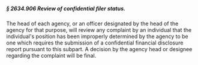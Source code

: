 ##### § 2634.906 Review of confidential filer status. #####

The head of each agency, or an officer designated by the head of the agency for that purpose, will review any complaint by an individual that the individual's position has been improperly determined by the agency to be one which requires the submission of a confidential financial disclosure report pursuant to this subpart. A decision by the agency head or designee regarding the complaint will be final.